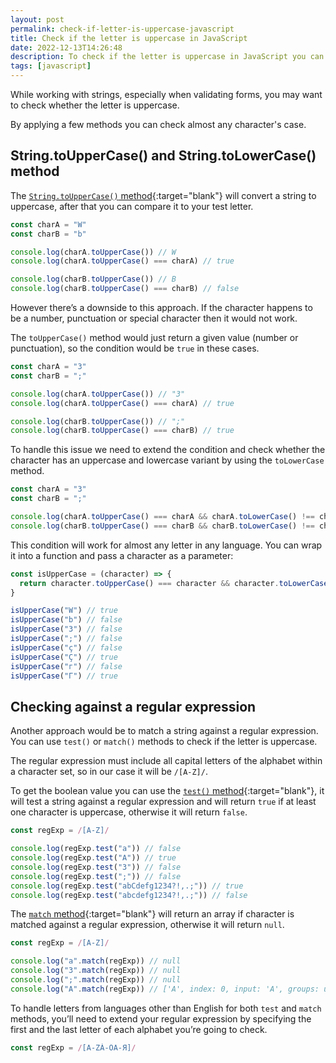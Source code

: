 ```yaml
---
layout: post
permalink: check-if-letter-is-uppercase-javascript
title: Check if the letter is uppercase in JavaScript
date: 2022-12-13T14:26:48
description: To check if the letter is uppercase in JavaScript you can use the toUpperCase() method or check against a regular expression
tags: [javascript]
---
```


While working with strings, especially when validating forms, you may want to check whether the letter is uppercase.

By applying a few methods you can check almost any character's case.

## String.toUpperCase() and String.toLowerCase() method

The [`String.toUpperCase()` method](https://developer.mozilla.org/en-US/docs/Web/JavaScript/Reference/Global_Objects/String/toUpperCase){:target="blank"} will convert a string to uppercase, after that you can compare it to your test letter.

```javascript
const charA = "W"
const charB = "b"

console.log(charA.toUpperCase()) // W
console.log(charA.toUpperCase() === charA) // true

console.log(charB.toUpperCase()) // B
console.log(charB.toUpperCase() === charB) // false
```

However there’s a downside to this approach. If the character happens to be a number, punctuation or special character then it would not work.

The `toUpperCase()` method would just return a given value (number or punctuation), so the condition would be `true` in these cases.

```javascript
const charA = "3"
const charB = ";"

console.log(charA.toUpperCase()) // "3"
console.log(charA.toUpperCase() === charA) // true

console.log(charB.toUpperCase()) // ";"
console.log(charB.toUpperCase() === charB) // true
```
To handle this issue we need to extend the condition and check whether the character has an uppercase and lowercase variant by using the `toLowerCase` method.

```javascript
const charA = "3"
const charB = ";"

console.log(charA.toUpperCase() === charA && charA.toLowerCase() !== charA) // false
console.log(charB.toUpperCase() === charB && charB.toLowerCase() !== charB) // false
```

This condition will work for almost any letter in any language. You can wrap it into a function and pass a character as a parameter:

```javascript
const isUpperCase = (character) => {
  return character.toUpperCase() === character && character.toLowerCase() !== character
}

isUpperCase("W") // true
isUpperCase("b") // false
isUpperCase("3") // false
isUpperCase(";") // false
isUpperCase("ç") // false
isUpperCase("Ç") // true
isUpperCase("г") // false
isUpperCase("Г") // true
```

## Checking against a regular expression
Another approach would be to match a string against a regular expression. You can use `test()` or `match()` methods to check if the letter is uppercase.

The regular expression must include all capital letters of the alphabet within a character set, so in our case it will be `/[A-Z]/`.

To get the boolean value you can use the [`test()` method](https://developer.mozilla.org/en-US/docs/Web/JavaScript/Reference/Global_Objects/RegExp/test){:target="blank"}, it will test a string against a regular expression and will return `true` if at least one character is uppercase, otherwise it will return `false`.

```javascript
const regExp = /[A-Z]/

console.log(regExp.test("a")) // false
console.log(regExp.test("A")) // true
console.log(regExp.test("3")) // false
console.log(regExp.test(";")) // false
console.log(regExp.test("abCdefg1234?!,.;")) // true
console.log(regExp.test("abcdefg1234?!,.;")) // false
```

The [`match` method](https://developer.mozilla.org/en-US/docs/Web/JavaScript/Reference/Global_Objects/String/match){:target="blank"} will return an array if character is matched against a regular expression, otherwise it will return `null`. 

```javascript
const regExp = /[A-Z]/

console.log("a".match(regExp)) // null
console.log("3".match(regExp)) // null
console.log(";".match(regExp)) // null
console.log("A".match(regExp)) // ['A', index: 0, input: 'A', groups: undefined]
```

To handle letters from languages other than English for both `test` and `match` methods, you’ll need to extend your regular expression by specifying the first and the last letter of each alphabet you’re going to check.

```javascript
const regExp = /[A-ZÀ-ÖА-Я]/
```
